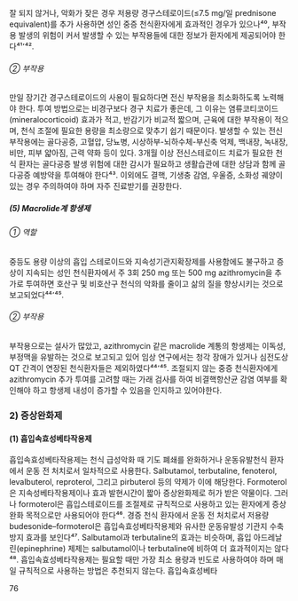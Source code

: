 잘 되지 않거나, 악화가 잦은 경우 저용량 경구스테로이드(≤7.5 mg/일 prednisone equivalent)를 추가 사용하면 성인 중증 천식환자에게 효과적인 경우가 있으나⁴⁰, 부작용 발생의 위험이 커서 발생할 수 있는 부작용들에 대한 정보가 환자에게 제공되어야 한다⁴¹٬⁴²․

###### ② 부작용
만일 장기간 경구스테로이드의 사용이 필요하다면 전신 부작용을 최소화하도록 노력해야 한다. 투여 방법으로는 비경구보다 경구 치료가 좋은데, 그 이유는 염류코티코이드(mineralocorticoid) 효과가 적고, 반감기가 비교적 짧으며, 근육에 대한 부작용이 적으며, 천식 조절에 필요한 용량을 최소량으로 맞추기 쉽기 때문이다. 발생할 수 있는 전신 부작용에는 골다공증, 고혈압, 당뇨병, 시상하부-뇌하수체-부신축 억제, 백내장, 녹내장, 비만, 피부 얇아짐, 근력 약화 등이 있다. 3개월 이상 전신스테로이드 치료가 필요한 천식 환자는 골다공증 발생 위험에 대한 감시가 필요하고 생활습관에 대한 상담과 함께 골다공증 예방약을 투여해야 한다⁴³. 이외에도 결핵, 기생충 감염, 우울증, 소화성 궤양이 있는 경우 주의하여야 하며 자주 진료받기를 권장한다.

##### (5) Macrolide계 항생제
###### ① 역할
중등도 용량 이상의 흡입 스테로이드와 지속성기관지확장제를 사용함에도 불구하고 증상이 지속되는 성인 천식환자에서 주 3회 250 mg 또는 500 mg azithromycin을 추가로 투여하면 호산구 및 비호산구 천식의 악화를 줄이고 삶의 질을 향상시키는 것으로 보고되었다⁴⁴٬⁴⁵.

###### ② 부작용
부작용으로는 설사가 많았고, azithromycin 같은 macrolide 계통의 항생제는 이독성, 부정맥을 유발하는 것으로 보고되고 있어 임상 연구에서는 청각 장애가 있거나 심전도상 QT 간격이 연장된 천식환자들은 제외하였다⁴⁴٬⁴⁵. 조절되지 않는 중증 천식환자에게 azithromycin 추가 투여를 고려할 때는 가래 검사를 하여 비결핵항산균 감염 여부를 확인해야 하고 항생제 내성이 증가할 수 있음을 인지하고 있어야한다.

### 2) 증상완화제
#### (1) 흡입속효성베타작용제
흡입속효성베타작용제는 천식 급성악화 때 기도 폐쇄를 완화하거나 운동유발천식 환자에서 운동 전 처치로서 일차적으로 사용한다. Salbutamol, terbutaline, fenoterol, levalbuterol, reproterol, 그리고 pirbuterol 등의 약제가 이에 해당한다. Formoterol은 지속성베타작용제이나 효과 발현시간이 짧아 증상완화제로 허가 받은 약물이다. 그러나 formoterol은 흡입스테로이드를 조절제로 규칙적으로 사용하고 있는 환자에게 증상 완화 목적으로만 사용되어야 한다⁴⁶. 경증 천식 환자에서 운동 전 처치로서 저용량 budesonide–formoterol은 흡입속효성베타작용제와 유사한 운동유발성 기관지 수축 방지 효과를 보인다⁴⁷. Salbutamol과 terbutaline의 효과는 비슷하며, 흡입 아드레날린(epinephrine) 제제는 salbutamol이나 terbutaline에 비하여 더 효과적이지는 않다⁴⁸. 흡입속효성베타작용제는 필요할 때만 가장 최소 용량과 빈도로 사용하여야 하며 매일 규칙적으로 사용하는 방법은 추천되지 않는다. 흡입속효성베타

<PAGE>76
